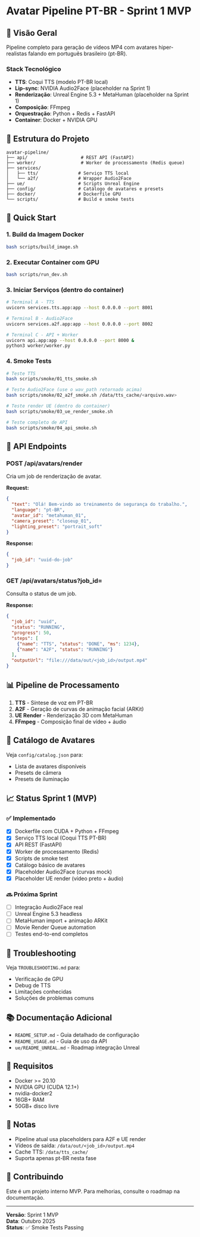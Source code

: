 
# Avatar Pipeline PT-BR - Sprint 1 MVP

## 🎯 Visão Geral

Pipeline completo para geração de vídeos MP4 com avatares hiper-realistas falando em português brasileiro (pt-BR).

### Stack Tecnológico

- **TTS**: Coqui TTS (modelo PT-BR local)
- **Lip-sync**: NVIDIA Audio2Face (placeholder na Sprint 1)
- **Renderização**: Unreal Engine 5.3 + MetaHuman (placeholder na Sprint 1)
- **Composição**: FFmpeg
- **Orquestração**: Python + Redis + FastAPI
- **Container**: Docker + NVIDIA GPU

## 📁 Estrutura do Projeto

```
avatar-pipeline/
├── api/                    # REST API (FastAPI)
├── worker/                 # Worker de processamento (Redis queue)
├── services/
│   ├── tts/               # Serviço TTS local
│   └── a2f/               # Wrapper Audio2Face
├── ue/                    # Scripts Unreal Engine
├── config/                # Catálogo de avatares e presets
├── docker/                # Dockerfile GPU
└── scripts/               # Build e smoke tests
```

## 🚀 Quick Start

### 1. Build da Imagem Docker

```bash
bash scripts/build_image.sh
```

### 2. Executar Container com GPU

```bash
bash scripts/run_dev.sh
```

### 3. Iniciar Serviços (dentro do container)

```bash
# Terminal A - TTS
uvicorn services.tts.app:app --host 0.0.0.0 --port 8001

# Terminal B - Audio2Face
uvicorn services.a2f.app:app --host 0.0.0.0 --port 8002

# Terminal C - API + Worker
uvicorn api.app:app --host 0.0.0.0 --port 8000 &
python3 worker/worker.py
```

### 4. Smoke Tests

```bash
# Teste TTS
bash scripts/smoke/01_tts_smoke.sh

# Teste Audio2Face (use o wav_path retornado acima)
bash scripts/smoke/02_a2f_smoke.sh /data/tts_cache/<arquivo.wav>

# Teste render UE (dentro do container)
bash scripts/smoke/03_ue_render_smoke.sh

# Teste completo de API
bash scripts/smoke/04_api_smoke.sh
```

## 🔌 API Endpoints

### POST /api/avatars/render

Cria um job de renderização de avatar.

**Request:**
```json
{
  "text": "Olá! Bem-vindo ao treinamento de segurança do trabalho.",
  "language": "pt-BR",
  "avatar_id": "metahuman_01",
  "camera_preset": "closeup_01",
  "lighting_preset": "portrait_soft"
}
```

**Response:**
```json
{
  "job_id": "uuid-do-job"
}
```

### GET /api/avatars/status?job_id=<uuid>

Consulta o status de um job.

**Response:**
```json
{
  "job_id": "uuid",
  "status": "RUNNING",
  "progress": 50,
  "steps": [
    {"name": "TTS", "status": "DONE", "ms": 1234},
    {"name": "A2F", "status": "RUNNING"}
  ],
  "outputUrl": "file:///data/out/<job_id>/output.mp4"
}
```

## 📊 Pipeline de Processamento

1. **TTS** - Síntese de voz em PT-BR
2. **A2F** - Geração de curvas de animação facial (ARKit)
3. **UE Render** - Renderização 3D com MetaHuman
4. **FFmpeg** - Composição final de vídeo + áudio

## 🎨 Catálogo de Avatares

Veja `config/catalog.json` para:
- Lista de avatares disponíveis
- Presets de câmera
- Presets de iluminação

## 📈 Status Sprint 1 (MVP)

### ✅ Implementado

- [x] Dockerfile com CUDA + Python + FFmpeg
- [x] Serviço TTS local (Coqui TTS PT-BR)
- [x] API REST (FastAPI)
- [x] Worker de processamento (Redis)
- [x] Scripts de smoke test
- [x] Catálogo básico de avatares
- [x] Placeholder Audio2Face (curvas mock)
- [x] Placeholder UE render (vídeo preto + áudio)

### 🔜 Próxima Sprint

- [ ] Integração Audio2Face real
- [ ] Unreal Engine 5.3 headless
- [ ] MetaHuman import + animação ARKit
- [ ] Movie Render Queue automation
- [ ] Testes end-to-end completos

## 🐛 Troubleshooting

Veja `TROUBLESHOOTING.md` para:
- Verificação de GPU
- Debug de TTS
- Limitações conhecidas
- Soluções de problemas comuns

## 📚 Documentação Adicional

- `README_SETUP.md` - Guia detalhado de configuração
- `README_USAGE.md` - Guia de uso da API
- `ue/README_UNREAL.md` - Roadmap integração Unreal

## 🔐 Requisitos

- Docker >= 20.10
- NVIDIA GPU (CUDA 12.1+)
- nvidia-docker2
- 16GB+ RAM
- 50GB+ disco livre

## 📝 Notas

- Pipeline atual usa placeholders para A2F e UE render
- Vídeos de saída: `/data/out/<job_id>/output.mp4`
- Cache TTS: `/data/tts_cache/`
- Suporta apenas pt-BR nesta fase

## 🤝 Contribuindo

Este é um projeto interno MVP. Para melhorias, consulte o roadmap na documentação.

---

**Versão**: Sprint 1 MVP  
**Data**: Outubro 2025  
**Status**: ✅ Smoke Tests Passing
